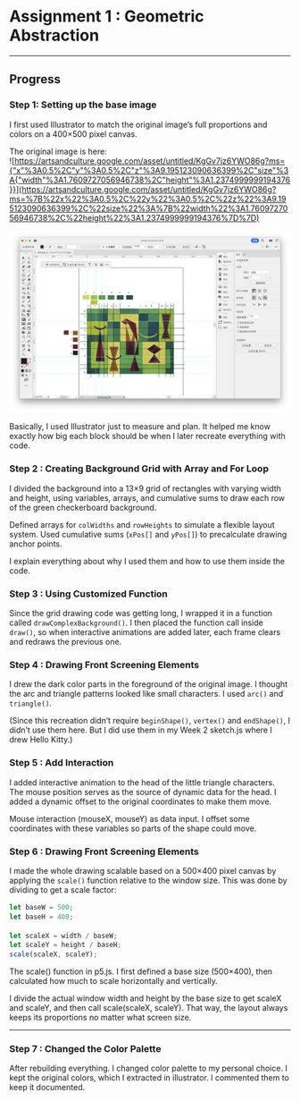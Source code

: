 # Assignment 1 : Geometric Abstraction

---

## Progress

### Step 1: Setting up the base image

I first used Illustrator to match the original image’s full proportions and colors on a 400×500 pixel canvas.

The original image is here:  
![https://artsandculture.google.com/asset/untitled/KgGv7jz6YWO86g?ms={"x"%3A0.5%2C"y"%3A0.5%2C"z"%3A9.195123090636399%2C"size"%3A{"width"%3A1.7609727056946738%2C"height"%3A1.2374999999194376}}](https://artsandculture.google.com/asset/untitled/KgGv7jz6YWO86g?ms=%7B%22x%22%3A0.5%2C%22y%22%3A0.5%2C%22z%22%3A9.195123090636399%2C%22size%22%3A%7B%22width%22%3A1.7609727056946738%2C%22height%22%3A1.2374999999194376%7D%7D)

![ruler](./illustratorRuler.png)

Basically, I used Illustrator just to measure and plan. It helped me know exactly how big each block should be when I later recreate everything with code.

### Step 2 : Creating Background Grid with Array and For Loop

I divided the background into a 13×9 grid of rectangles with varying width and height, using variables, arrays, and cumulative sums to draw each row of the green checkerboard background.

Defined arrays for `colWidths` and `rowHeights` to simulate a flexible layout system.
Used cumulative sums (`xPos[]` and `yPos[]`) to precalculate drawing anchor points.

I explain everything about why I used them and how to use them inside the code.

### Step 3 : Using Customized Function

Since the grid drawing code was getting long, I wrapped it in a function called `drawComplexBackground()`. I then placed the function call inside `draw()`, so when interactive animations are added later, each frame clears and redraws the previous one.

### Step 4 : Drawing Front Screening Elements

I drew the dark color parts in the foreground of the original image. I thought the arc and triangle patterns looked like small characters. I used `arc()` and `triangle()`.

(Since this recreation didn’t require `beginShape()`, `vertex()` and `endShape()`, I didn’t use them here. But I did use them in my Week 2 sketch.js where I drew Hello Kitty.)

### Step 5 : Add Interaction

I added interactive animation to the head of the little triangle characters. The mouse position serves as the source of dynamic data for the head. I added a dynamic offset to the original coordinates to make them move.

Mouse interaction (mouseX, mouseY) as data input.
I offset some coordinates with these variables so parts of the shape could move.

### Step 6 : Drawing Front Screening Elements

I made the whole drawing scalable based on a 500×400 pixel canvas by applying the `scale()` function relative to the window size. This was done by dividing to get a scale factor:

```js
let baseW = 500;
let baseH = 400;

let scaleX = width / baseW;
let scaleY = height / baseH;
scale(scaleX, scaleY);
```

The scale() function in p5.js.
I first defined a base size (500×400), then calculated how much to scale horizontally and vertically.

I divide the actual window width and height by the base size to get scaleX and scaleY,
and then call scale(scaleX, scaleY).
That way, the layout always keeps its proportions no matter what screen size.

---

### Step 7 : Changed the Color Palette

After rebuilding everything. I changed color palette to my personal choice. I kept the original colors, which I extracted in illustrator. I commented them to keep it documented.
